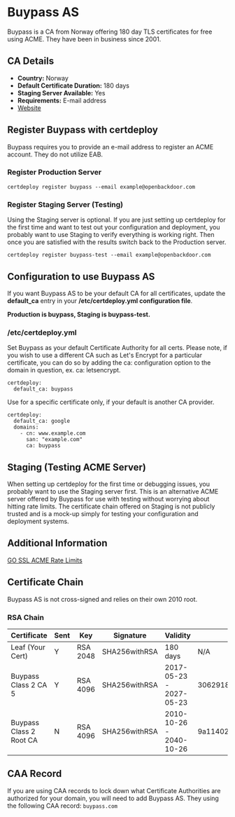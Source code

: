 ﻿# Buypass AS
Buypass is a CA from Norway offering 180 day TLS certificates for free using ACME. They have been in business since 2001.
## CA Details

 - **Country:** Norway
 - **Default Certificate Duration:** 180 days
 - **Staging Server Available:** Yes
 - **Requirements:** E-mail address
 - [Website](https://www.buypass.com/)
## Register Buypass with certdeploy
Buypass requires you to provide an e-mail address to register an ACME account. They do not utilize EAB.
### Register Production Server

    certdeploy register buypass --email example@openbackdoor.com
 ### Register Staging Server (Testing)
 Using the Staging server is optional. If you are just setting up certdeploy for the first time and want to test out your configuration and deployment, you probably want to use Staging to verify everything is working right. Then once you are satisfied with the results switch back to the Production server.
 

    certdeploy register buypass-test --email example@openbackdoor.com
## Configuration to use Buypass AS
If you want Buypass AS to be your default CA for all certificates, update the **default_ca** entry in your **/etc/certdeploy.yml configuration file**.

**Production is buypass, Staging is buypass-test.**
### /etc/certdeploy.yml
Set Buypass as your default Certificate Authority for all certs. Please note, if you wish to use a different CA such as Let's Encrypt for a particular certificate, you can do so by adding the ca: configuration option to the domain in question, ex. ca: letsencrypt.

    certdeploy:
      default_ca: buypass
  Use for a specific certificate only, if your default is another CA provider.
  

    certdeploy:
      default_ca: google
      domains:
        - cn: www.example.com
          san: "example.com"
          ca: buypass
## Staging (Testing ACME Server)
When setting up certdeploy for the first time or debugging issues, you probably want to use the Staging server first. This is an alternative ACME server offered by Buypass for use with testing without worrying about hitting rate limits. The certificate chain offered on Staging is not publicly trusted and is a mock-up simply for testing your configuration and deployment systems.
## Additional Information
[GO SSL ACME Rate Limits](https://obdr.it/07pUV)
## Certificate Chain
Buypass AS is not cross-signed and relies on their own 2010 root.
### RSA Chain
| **Certificate**         | **Sent** | **Key**  | **Signature** | **Validity**            | **Fingerprint**                                                  |
|-------------------------|----------|----------|---------------|-------------------------|------------------------------------------------------------------|
| Leaf (Your Cert)        |     Y    | RSA 2048 | SHA256withRSA | 180 days                | N/A                                                              |
| Buypass Class 2 CA 5    |     Y    | RSA 4096 | SHA256withRSA | 2017-05-23 - 2027-05-23 | 3062918d9dd617925271bc7f8080b8a6a5d2185bbd880f7862fd4c043b194191 |
| Buypass Class 2 Root CA |     N    | RSA 4096 | SHA256withRSA | 2010-10-26 - 2040-10-26 | 9a114025197c5bb95d94e63d55cd43790847b646b23cdf11ada4a00eff15fb48 |
## CAA Record
If you are using CAA records to lock down what Certificate Authorities are authorized for your domain, you will need to add Buypass AS. They using the following CAA record: `buypass.com`
